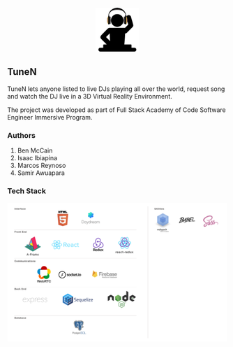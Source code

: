 <p align="center">
  <img width="100" src="/public/images/logo_transparent.png">
</p>

## TuneN
TuneN lets anyone listed to live DJs playing all over the world, request song and watch the DJ live in a 3D Virtual Reality Environment.

The project was developed as part of Full Stack Academy of Code Software Engineer Immersive Program.

### Authors

 1. Ben McCain
 2. Isaac Ibiapina
 3. Marcos Reynoso 
 4. Samir Awuapara
    

### Tech Stack

<p align="center">
  <img width="900" src="/docs/images/TuneN%20Tech%20Stack.png">
</p>



